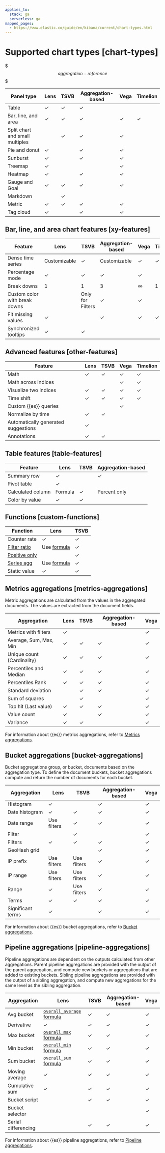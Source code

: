 ```yaml
---
applies_to:
  stack: ga
  serverless: ga
mapped_pages:
  - https://www.elastic.co/guide/en/kibana/current/chart-types.html
---
```


# Supported chart types [chart-types]

$$$aggregation-reference$$$

| Panel type | **Lens** | **TSVB** | **Aggregation-based** | **Vega** | **Timelion** |
| --- | --- | --- | --- | --- | --- |
| Table | &check; | &check; | &check; |  |  |
| Bar, line, and area | &check; | &check; | &check; | &check; | &check; |
| Split chart and small multiples |  | &check; | &check; | &check; |  |
| Pie and donut | &check; |  | &check; | &check; |  |
| Sunburst | &check; |  | &check; | &check; |  |
| Treemap | &check; |  |  | &check; |  |
| Heatmap | &check; |  | &check; | &check; |  |
| Gauge and Goal | &check; | &check; | &check; | &check; |  |
| Markdown |  | &check; |  |  |  |
| Metric | &check; | &check; | &check; | &check; |  |
| Tag cloud | &check; |  | &check; | &check; |  |


## Bar, line, and area chart features [xy-features]

| Feature | **Lens** | **TSVB** | **Aggregation-based** | **Vega** | **Timelion** |
| --- | --- | --- | --- | --- | --- |
| Dense time series | Customizable | &check; | Customizable | &check; | &check; |
| Percentage mode | &check; | &check; | &check; | &check; |  |
| Break downs | 1 | 1 | 3 | ∞ | 1 |
| Custom color with break downs |  | Only for Filters | &check; | &check; |  |
| Fit missing values | &check; |  | &check; | &check; | &check; |
| Synchronized tooltips | &check; | &check; |  |  |  |


## Advanced features [other-features]

| Feature | **Lens** | **TSVB** | **Vega** | **Timelion** |
| --- | --- | --- | --- | --- |
| Math | &check; | &check; | &check; | &check; |
| Math across indices |  |  | &check; | &check; |
| Visualize two indices | &check; | &check; | &check; | &check; |
| Time shift | &check; | &check; | &check; | &check; |
| Custom {{es}} queries |  |  | &check; |  |
| Normalize by time | &check; | &check; |  |  |
| Automatically generated suggestions | &check; |  |  |  |
| Annotations | &check; | &check; |  |  |


## Table features [table-features]

| Feature | **Lens** | **TSVB** | **Aggregation-based** |
| --- | --- | --- | --- |
| Summary row | &check; |  | &check; |
| Pivot table | &check; |  |  |
| Calculated column | Formula | &check; | Percent only |
| Color by value | &check; | &check; |  |


## Functions [custom-functions]

| Function | **Lens** | **TSVB** |
| --- | --- | --- |
| Counter rate | &check; | &check; |
| [Filter ratio](legacy-editors/tsvb.md#tsvb-function-reference) | Use [formula](lens.md#lens-formulas) | &check; |
| [Positive only](legacy-editors/tsvb.md#tsvb-function-reference) |  | &check; |
| [Series agg](legacy-editors/tsvb.md#tsvb-function-reference) | Use [formula](lens.md#lens-formulas) | &check; |
| Static value | &check; | &check; |


## Metrics aggregations [metrics-aggregations]

Metric aggregations are calculated from the values in the aggregated documents. The values are extracted from the document fields.

| Aggregation | **Lens** | **TSVB** | **Aggregation-based** | **Vega** |
| --- | --- | --- | --- | --- |
| Metrics with filters | &check; |  |  | &check; |
| Average, Sum, Max, Min | &check; | &check; | &check; | &check; |
| Unique count (Cardinality) | &check; | &check; | &check; | &check; |
| Percentiles and Median | &check; | &check; | &check; | &check; |
| Percentiles Rank | &check; | &check; | &check; | &check; |
| Standard deviation |  | &check; | &check; | &check; |
| Sum of squares |  | &check; |  | &check; |
| Top hit (Last value) | &check; | &check; | &check; | &check; |
| Value count | &check; |  | &check; | &check; |
| Variance | &check; | &check; |  | &check; |

For information about {{es}} metrics aggregations, refer to [Metrics aggregations](elasticsearch://reference/aggregations/metrics.md).


## Bucket aggregations [bucket-aggregations]

Bucket aggregations group, or bucket, documents based on the aggregation type. To define the document buckets, bucket aggregations compute and return the number of documents for each bucket.

| Aggregation | **Lens** | **TSVB** | **Aggregation-based** | **Vega** |
| --- | --- | --- | --- | --- |
| Histogram | &check; |  | &check; | &check; |
| Date histogram | &check; | &check; | &check; | &check; |
| Date range | Use filters | &check; | &check; | &check; |
| Filter |  | &check; |  | &check; |
| Filters | &check; | &check; | &check; | &check; |
| GeoHash grid |  |  | &check; | &check; |
| IP prefix | Use filters | Use filters | &check; | &check; |
| IP range | Use filters | Use filters | &check; | &check; |
| Range | &check; | Use filters | &check; | &check; |
| Terms | &check; | &check; | &check; | &check; |
| Significant terms | &check; |  | &check; | &check; |

For information about {{es}} bucket aggregations, refer to [Bucket aggregations](elasticsearch://reference/aggregations/bucket.md).


## Pipeline aggregations [pipeline-aggregations]

Pipeline aggregations are dependent on the outputs calculated from other aggregations. Parent pipeline aggregations are provided with the output of the parent aggregation, and compute new buckets or aggregations that are added to existing buckets. Sibling pipeline aggregations are provided with the output of a sibling aggregation, and compute new aggregations for the same level as the sibling aggregation.

| Aggregation | **Lens** | **TSVB** | **Aggregation-based** | **Vega** |
| --- | --- | --- | --- | --- |
| Avg bucket | [`overall_average` formula](lens.md#lens-formulas) | &check; | &check; | &check; |
| Derivative | &check; | &check; | &check; | &check; |
| Max bucket | [`overall_max` formula](lens.md#lens-formulas) | &check; | &check; | &check; |
| Min bucket | [`overall_min` formula](lens.md#lens-formulas) | &check; | &check; | &check; |
| Sum bucket | [`overall_sum` formula](lens.md#lens-formulas) | &check; | &check; | &check; |
| Moving average | &check; | &check; | &check; | &check; |
| Cumulative sum | &check; | &check; | &check; | &check; |
| Bucket script |  | &check; | &check; | &check; |
| Bucket selector |  |  |  | &check; |
| Serial differencing |  | &check; | &check; | &check; |

For information about {{es}} pipeline aggregations, refer to [Pipeline aggregations](elasticsearch://reference/aggregations/pipeline.md).

